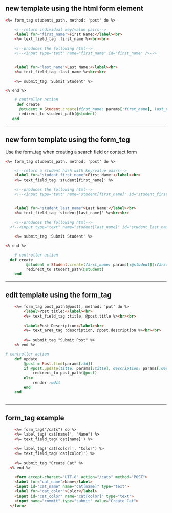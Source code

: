 ## new template using the html form element


```html
<%= form_tag students_path, method: 'post' do %>

	<!--return individual key/value pairs-->
	<label for="first_name">First Name:</label><br>
	<%= text_field_tag :first_name %><br><br>
	
	<!--produces the following html-->
	<!--<input type="text" name="first_name" id="first_name" />-->


	<label for="last_name">Last Name:</label><br>
	<%= text_field_tag :last_name %><br><br>

	<%= submit_tag 'Submit Student' %>

<% end %>
```

```ruby
	# controller action
 	 def create
      @student = Student.create(first_name: params[:first_name], last_name: params[:last_name])
      redirect_to student_path(@student)
   end 
```

---------------------------------------------------------------------------------------

## new form template using the form_teg

Use the form_tag when creating a search field or contact form

```html
<%= form_tag students_path, method: 'post' do %>

	<!--return a student hash with key/value pairs-->
	<label for="student_first_name">First Name:</label><br>
	<%= text_field_tag 'student[first_name]' %>
	
	<!--produces the following html-->
	<!--<input type="text" name="student[first_name]" id="student_first_name" />-->


	<label for="student_last_name">Last Name:</label><br>
	<%= text_field_tag 'student[last_name]' %><br><br>
	
	<!--produces the following html-->
  <!--<input type="text" name="student[last_name]" id="student_last_name" />-->

	<%= submit_tag 'Submit Student' %>

<% end %>
```

```ruby
	# controller action
  def create
		 @student = Student.create(first_name: params[:@student][:first_name], last_name: params[:student][:last_name])
		 redirect_to student_path(@student)
	end
```


---------------------------------------------------------------------------------------------------------------

## edit template using the form_tag

```html
	<%= form_tag post_path(@post), method: 'put' do %>
		<label>Post title:</label><br>
		<%= text_field_tag :title, @post.title %><br><br>
	
		<label>Post Description</label><br>
		<%= text_area_tag :description, @post.description %><br><br>
	
		<%= submit_tag "Submit Post" %>
	<% end %>
```

```ruby
# controller action
	def update
		@post = Post.find(params[:id])
		if @post.update(title: params[:title], description: params[:description])
			redirect_to post_path(@post)
		else
			render :edit
		end
	end 
  
```


------------------------------------------------------------------------------------------------------------
## form_tag example

```html
	<%= form_tag("/cats") do %>
    <%= label_tag('cat[name]', "Name") %>
    <%= text_field_tag('cat[name]') %>
   
    <%= label_tag('cat[color]', "Color") %>
    <%= text_field_tag('cat[color]') %>
   
    <%= submit_tag "Create Cat" %>
  <% end %>
```


```html
	<form accept-charset="UTF-8" action="/cats" method="POST">
    <label for="cat_name">Name</label>
    <input id="cat_name" name="cat[name]" type="text">
    <label for="cat_color">Color</label>
    <input id="cat_color" name="cat[color]" type="text">
    <input name="commit" type="submit" value="Create Cat">
  </form>
```